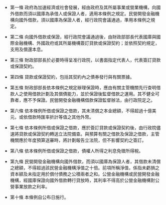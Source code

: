 * 第一條 政府為加速經濟或社會發展，經由政府及其所屬事業或營業機構，向國外借款而須以國庫為承借人或保證人者，適用本條例之規定。民營開發金融機構向國外借款，須以國庫為保證人者，經行政院會議通過，準用本條例之規定。

* 第二條 向國外借款或保證，經行政院會議通過後，由財政部部長代表國庫與國際金融機構、外國政府或其所屬機構簽訂貸款或保證契約；並依照契約規定，支用及償還本息。

* 第三條 財政部部長於必要時得呈准行政院，以書面指定代表人，代表簽訂貸款或保證契約。

* 第四條 貸款或保證契約，包括其契約內之債券發行與有關票據。

* 第五條 財政部部長依本條例之規定辦理保證時，應由有關主管機關先行查明借款人之使用借款計劃及其償債能力，並於保證後監督借款之運用。其不健全可靠者，應不予保證。民營開發金融機構借款保證監督辦法，由行政院定之。

* 第六條 依本條例所借或保證之借款，其未清償之本金總額，不得超過十億美元，或依借款時匯率折計等值之其他外幣。

* 第七條 依本條例所借或保證之借款，應於簽訂貸款或保證契約後，由行政院儘速將貸款或保證契約轉送立法院備查。與預算有關之借款及保證之借款，主管機關應於年度預算送審時，將計劃報告立法院，但不影響契約之簽訂。

* 第八條 依本條例所借或保證之借款，債權人所得之利息免徵所得稅。

* 第九條 民營開發金融機構向國外借款，而須以國庫為保證人者，其借款未清償之總額，不得超過該民營金融機構淨值之十倍。前項所稱淨值，係指未虧損之資本額及未指定用於償付債務之公積兩者之和。公營金融機構或民營開發金融機構，經國庫保證向國外借款轉行貸放時，其利率不得高於公營金融機構對公營事業放款之利率。

* 第十條 本條例自公布日施行。

